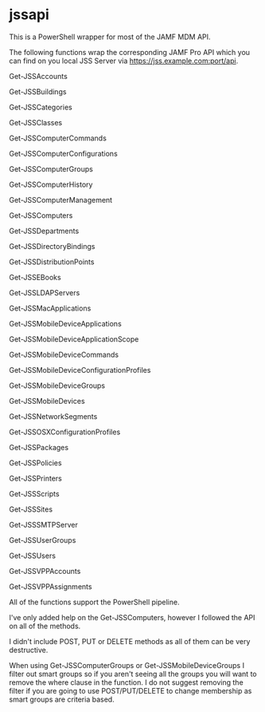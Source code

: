 # jssapi
This is a PowerShell wrapper for most of the JAMF MDM API.

The following functions wrap the corresponding JAMF Pro API which you can find on you local JSS Server via https://jss.example.com:port/api.

Get-JSSAccounts

Get-JSSBuildings

Get-JSSCategories

Get-JSSClasses

Get-JSSComputerCommands

Get-JSSComputerConfigurations

Get-JSSComputerGroups

Get-JSSComputerHistory

Get-JSSComputerManagement

Get-JSSComputers

Get-JSSDepartments

Get-JSSDirectoryBindings

Get-JSSDistributionPoints

Get-JSSEBooks

Get-JSSLDAPServers

Get-JSSMacApplications

Get-JSSMobileDeviceApplications

Get-JSSMobileDeviceApplicationScope

Get-JSSMobileDeviceCommands

Get-JSSMobileDeviceConfigurationProfiles

Get-JSSMobileDeviceGroups

Get-JSSMobileDevices

Get-JSSNetworkSegments

Get-JSSOSXConfigurationProfiles

Get-JSSPackages

Get-JSSPolicies

Get-JSSPrinters

Get-JSSScripts

Get-JSSSites

Get-JSSSMTPServer

Get-JSSUserGroups

Get-JSSUsers

Get-JSSVPPAccounts

Get-JSSVPPAssignments

All of the functions support the PowerShell pipeline.

I've only added help on the Get-JSSComputers, however I followed the API on all of the methods.

I didn't include POST, PUT or DELETE methods as all of them can be very destructive.

When using Get-JSSComputerGroups or Get-JSSMobileDeviceGroups I filter out smart groups so if you aren't seeing all the groups you will want to remove the where clause in the function. I do not suggest removing the filter if you are going to use POST/PUT/DELETE to change membership as smart groups are criteria based.
